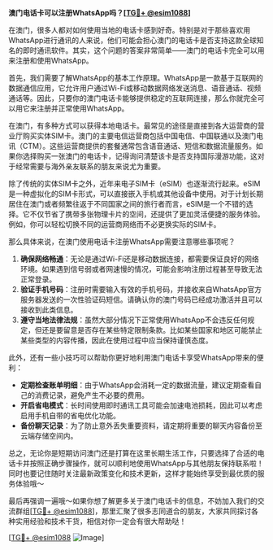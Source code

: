 **澳门电话卡可以注册WhatsApp吗？[[TG💪+ @esim1088](https://t.me/s/esim1088)]**

在澳门，很多人都对如何使用当地的电话卡感到好奇。特别是对于那些喜欢用WhatsApp进行通讯的人来说，他们可能会担心澳门的电话卡是否支持这款全球知名的即时通讯软件。其实，这个问题的答案非常简单——澳门的电话卡完全可以用来注册和使用WhatsApp。

首先，我们需要了解WhatsApp的基本工作原理。WhatsApp是一款基于互联网的数据通信应用，它允许用户通过Wi-Fi或移动数据网络发送消息、语音通话、视频通话等。因此，只要你的澳门电话卡能够提供稳定的互联网连接，那么你就完全可以用它来注册并正常使用WhatsApp。

在澳门，有多种方式可以获得本地电话卡。最常见的途径是直接到各大运营商的营业厅购买实体SIM卡。澳门的主要电信运营商包括中国电信、中国联通以及澳门电讯（CTM）。这些运营商提供的套餐通常包含语音通话、短信和数据流量服务。如果你选择购买一张澳门的电话卡，记得询问清楚该卡是否支持国际漫游功能，这对于经常需要与海外亲友联系的朋友来说尤为重要。

除了传统的实体SIM卡之外，近年来电子SIM卡（eSIM）也逐渐流行起来。eSIM是一种虚拟化的SIM卡形式，可以直接嵌入手机或其他设备中使用。对于计划长期居住在澳门或者频繁往返于不同国家之间的旅行者而言，eSIM是一个不错的选择。它不仅节省了携带多张物理卡片的空间，还提供了更加灵活便捷的服务体验。例如，你可以轻松切换不同的运营商网络而不必更换实际的SIM卡。

那么具体来说，在澳门使用电话卡注册WhatsApp需要注意哪些事项呢？

1. **确保网络畅通**：无论是通过Wi-Fi还是移动数据连接，都需要保证良好的网络环境。如果遇到信号弱或者网速慢的情况，可能会影响注册过程甚至导致无法正常登录。
2. **验证手机号码**：注册时需要输入有效的手机号码，并接收来自WhatsApp官方服务器发送的一次性验证码短信。请确认你的澳门号码已经成功激活并且可以接收到此类信息。
3. **遵守当地法律法规**：虽然大部分情况下正常使用WhatsApp不会违反任何规定，但还是要留意是否存在某些特定限制条款。比如某些国家和地区可能禁止某些类型的内容传播，因此在使用过程中应当保持谨慎态度。

此外，还有一些小技巧可以帮助你更好地利用澳门电话卡享受WhatsApp带来的便利：

- **定期检查账单明细**：由于WhatsApp会消耗一定的数据流量，建议定期查看自己的消费记录，避免产生不必要的费用。
- **开启省电模式**：长时间使用即时通讯工具可能会加速电池损耗，因此可以考虑启用手机自带的省电优化功能。
- **备份聊天记录**：为了防止意外丢失重要资料，请定期将重要的聊天内容备份至云端存储空间内。

总之，无论你是短期访问澳门还是打算在这里长期生活工作，只要选择了合适的电话卡并按照正确步骤操作，就可以顺利地使用WhatsApp与其他朋友保持联系啦！同时也要记住随时关注最新政策变化和技术更新，这样才能始终享受到最优质的服务体验哦～

最后再强调一遍哦～如果你想了解更多关于澳门电话卡的信息，不妨加入我们的交流群组[[TG💪+ @esim1088](https://t.me/s/esim1088)]，那里汇聚了很多志同道合的朋友，大家共同探讨各种实用经验和技术干货，相信对你一定会有很大帮助哒！

[[TG💪+ @esim1088](https://t.me/s/esim1088) ![Image](https://i.postimg.cc/4NQfJmqS/Snipaste-2025-05-13-00-14-12.png)]
